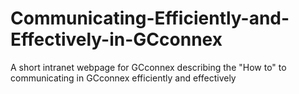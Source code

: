 # Communicating-Efficiently-and-Effectively-in-GCconnex
A short intranet webpage for GCconnex describing the "How to" to communicating in GCconnex
efficiently and effectively
